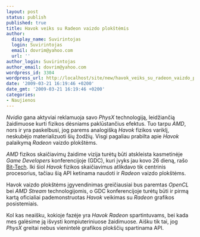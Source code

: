 ```yaml
---
layout: post
status: publish
published: true
title: Havok veiks su Radeon vaizdo plokštėmis
author:
  display_name: Suvirintojas
  login: Suvirintojas
  email: dovrim@yahoo.com
  url: ''
author_login: Suvirintojas
author_email: dovrim@yahoo.com
wordpress_id: 3304
wordpress_url: http://localhost/site/new/havok_veiks_su_radeon_vaizdo_plokstemis/
date: '2009-03-21 16:19:46 +0200'
date_gmt: '2009-03-21 16:19:46 +0200'
categories:
- Naujienos
---
```

<p><i>Nvidia</i> gana aktyviai reklamuoja savo <i>PhysX</i> technologiją, leidžiančią žaidimuose kurti fizikos dėsniams paklūstančius efektus. Tuo tarpu <i>AMD</i>, nors ir yra paskelbusi, jog parems analogišką <i>Havok</i> fizikos variklį, neskubėjo materializuoti šių žodžių. Visgi pagaliau prabilta apie <i>Havok</i> palaikymą <i>Radeon</i> vaizdo plokštėms.</p>
<p><i>AMD</i> fizikos skaičiavimų žaidime vizija turėtų būti atskleista kasmetinėje <i>Game Developers</i> konferencijoje (GDC), kuri įvyks jau kovo 26 dieną, rašo <a class="ns" href="http://www.bit-tech.net/news/hardware/2009/03/20/amd-to-demo-gpu-physics-at-gdc/1">Bit-Tech</a>. Iki šiol <i>Havok</i> fizikos skaičiavimus atlikdavo tik centrinis procesorius, tačiau šią API ketinama naudoti ir <i>Radeon</i> vaizdo plokštėms.</p>
<p>Havok vaizdo plokštėms įgyvendinimas greičiausiai bus paremtas <i>OpenCL</i> bei <i>AMD Stream</i> technologijomis, o GDC konferencijoje turėtų būti ir pirmą kartą oficialiai pademonstruotas <i>Havok</i> veikimas su <i>Radeon</i> grafikos posistemiais.</p>
<p>Kol kas neaišku, kokioje fazėje yra <i>Havok Radeon</i> spartintuvams, bei kada mes galėsime ją išvysti kompiuteriniuose žaidimuose. Aišku tik tai, jog <i>PhysX</i> greitai nebus vienintelė grafikos plokščių spartinama API.<br /></p>
